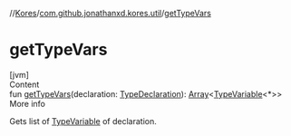 //[Kores](../index.md)/[com.github.jonathanxd.kores.util](index.md)/[getTypeVars](get-type-vars.md)



# getTypeVars  
[jvm]  
Content  
fun [getTypeVars](get-type-vars.md)(declaration: [TypeDeclaration](../com.github.jonathanxd.kores.base/-type-declaration/index.md)): [Array](https://kotlinlang.org/api/latest/jvm/stdlib/kotlin/-array/index.html)<[TypeVariable](https://docs.oracle.com/javase/8/docs/api/java/lang/reflect/TypeVariable.html)<*>>  
More info  


Gets list of [TypeVariable](https://docs.oracle.com/javase/8/docs/api/java/lang/reflect/TypeVariable.html) of declaration.

  



